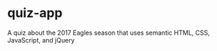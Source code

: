 # quiz-app

A quiz about the 2017 Eagles season that uses semantic HTML, CSS, JavaScript, and jQuery
